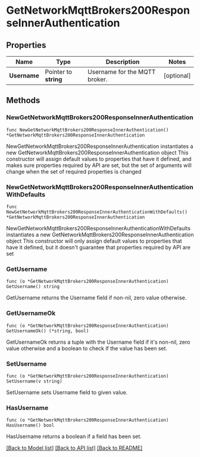 # GetNetworkMqttBrokers200ResponseInnerAuthentication

## Properties

Name | Type | Description | Notes
------------ | ------------- | ------------- | -------------
**Username** | Pointer to **string** | Username for the MQTT broker. | [optional] 

## Methods

### NewGetNetworkMqttBrokers200ResponseInnerAuthentication

`func NewGetNetworkMqttBrokers200ResponseInnerAuthentication() *GetNetworkMqttBrokers200ResponseInnerAuthentication`

NewGetNetworkMqttBrokers200ResponseInnerAuthentication instantiates a new GetNetworkMqttBrokers200ResponseInnerAuthentication object
This constructor will assign default values to properties that have it defined,
and makes sure properties required by API are set, but the set of arguments
will change when the set of required properties is changed

### NewGetNetworkMqttBrokers200ResponseInnerAuthenticationWithDefaults

`func NewGetNetworkMqttBrokers200ResponseInnerAuthenticationWithDefaults() *GetNetworkMqttBrokers200ResponseInnerAuthentication`

NewGetNetworkMqttBrokers200ResponseInnerAuthenticationWithDefaults instantiates a new GetNetworkMqttBrokers200ResponseInnerAuthentication object
This constructor will only assign default values to properties that have it defined,
but it doesn't guarantee that properties required by API are set

### GetUsername

`func (o *GetNetworkMqttBrokers200ResponseInnerAuthentication) GetUsername() string`

GetUsername returns the Username field if non-nil, zero value otherwise.

### GetUsernameOk

`func (o *GetNetworkMqttBrokers200ResponseInnerAuthentication) GetUsernameOk() (*string, bool)`

GetUsernameOk returns a tuple with the Username field if it's non-nil, zero value otherwise
and a boolean to check if the value has been set.

### SetUsername

`func (o *GetNetworkMqttBrokers200ResponseInnerAuthentication) SetUsername(v string)`

SetUsername sets Username field to given value.

### HasUsername

`func (o *GetNetworkMqttBrokers200ResponseInnerAuthentication) HasUsername() bool`

HasUsername returns a boolean if a field has been set.


[[Back to Model list]](../README.md#documentation-for-models) [[Back to API list]](../README.md#documentation-for-api-endpoints) [[Back to README]](../README.md)


